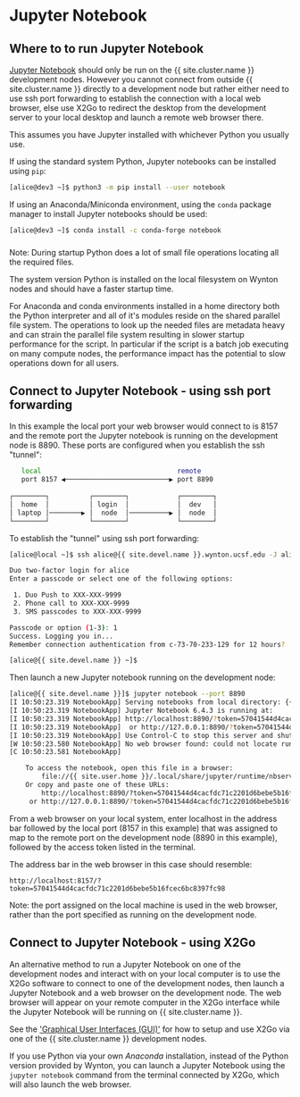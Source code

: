 # Jupyter Notebook

## Where to to run Jupyter Notebook

[Jupyter Notebook] should only be run on the {{ site.cluster.name }} development nodes. However you cannot connect from outside {{ site.cluster.name }} directly to a development node but rather either need to use ssh port forwarding to establish the connection with a local web browser, else use X2Go to redirect the desktop from the development server to your local desktop and launch a remote web browser there.

This assumes you have Jupyter installed with whichever Python you usually use.

If using the standard system Python, Jupyter notebooks can be installed using `pip`:

```sh
[alice@dev3 ~]$ python3 -m pip install --user notebook
```

If using an Anaconda/Miniconda environment, using the `conda` package manager to install Jupyter notebooks should be used:

```sh
[alice@dev3 ~]$ conda install -c conda-forge notebook

```

<div class="alert alert-warning" role="alert" style="margin-top: 3ex">
Note: During startup Python does a lot of small file operations locating all the required files. 

The system version Python is installed on the local filesystem on Wynton nodes and should have a faster startup time. 

For Anaconda and conda environments installed in a home directory both the Python interpreter and all of it's modules reside on the shared parallel file system.  The operations to look up the needed files are metadata heavy and can strain the parallel file system resulting in slower startup performance for the script. In particular if the script is a batch job executing on many compute nodes, the performance impact has the potential to slow operations down for all users. 
</div>

## Connect to Jupyter Notebook - using ssh port forwarding 

In this example the local port your web browser would connect to is 8157 and the remote port the Jupyter notebook is running on the development node is 8890.  These ports are configured when you establish the ssh "tunnel":

```sh
   local                                  remote 
   port 8157 ◀──────────────────────────▶ port 8890                            
                                                                                               
┌────────┐          ┌────────┐            ┌────────┐                                        
│  home  │          │ login  │            │  dev   │  
│ laptop │────────▶ │  node  │──────────▶ │  node  │                       
└────────┘          └────────┘            └────────┘ 
```

To establish the "tunnel" using ssh port forwarding:

```sh
[alice@local ~]$ ssh alice@{{ site.devel.name }}.wynton.ucsf.edu -J alice@log2.wynton.ucsf.edu -L 8157:localhost:8890

Duo two-factor login for alice
Enter a passcode or select one of the following options:

 1. Duo Push to XXX-XXX-9999
 2. Phone call to XXX-XXX-9999
 3. SMS passcodes to XXX-XXX-9999

Passcode or option (1-3): 1
Success. Logging you in...
Remember connection authentication from c-73-70-233-129 for 12 hours? [y/N] n  

[alice@{{ site.devel.name }} ~]$ 
```

Then launch a new Jupyter notebook running on the development node:

```sh
[alice@{{ site.devel.name }}]$ jupyter notebook --port 8890
[I 10:50:23.319 NotebookApp] Serving notebooks from local directory: {{ site.user.home }}
[I 10:50:23.319 NotebookApp] Jupyter Notebook 6.4.3 is running at:
[I 10:50:23.319 NotebookApp] http://localhost:8890/?token=57041544d4cacfdc71c2201d6bebe5b16fcec6bc8397fc98
[I 10:50:23.319 NotebookApp]  or http://127.0.0.1:8890/?token=57041544d4cacfdc71c2201d6bebe5b16fcec6bc8397fc98
[I 10:50:23.319 NotebookApp] Use Control-C to stop this server and shut down all kernels (twice to skip confirmation).
[W 10:50:23.580 NotebookApp] No web browser found: could not locate runnable browser.
[C 10:50:23.581 NotebookApp]

    To access the notebook, open this file in a browser:
        file://{{ site.user.home }}/.local/share/jupyter/runtime/nbserver-27971-open.html
    Or copy and paste one of these URLs:
        http://localhost:8890/?token=57041544d4cacfdc71c2201d6bebe5b16fcec6bc8397fc98
     or http://127.0.0.1:8890/?token=57041544d4cacfdc71c2201d6bebe5b16fcec6bc8397fc98
```

From a web browser on your local system, enter localhost in the address bar followed by the local port (8157 in this example) that was assigned to map to the remote port on the development node (8890 in this example), followed by the access token listed in the terminal.

The address bar in the web browser in this case should resemble:
  
`http://localhost:8157/?token=57041544d4cacfdc71c2201d6bebe5b16fcec6bc8397fc98`

Note: the port assigned on the local machine is used in the web browser, rather than the port specified as running on the development node.


## Connect to Jupyter Notebook - using X2Go

An alternative method to run a Jupyter Notebook on one of the development nodes and interact with on your local computer is to use the X2Go software to connect to one of the development nodes, then launch a Jupyter Notebook and a web browser on the development node. The web browser will appear on your remote computer in the X2Go interface while the Jupyter Notebook will be running on {{ site.cluster.name }}.

See the ['Graphical User Interfaces (GUI)'](https://wynton.ucsf.edu/hpc/howto/gui-x11fwd.html) for how to setup and use X2Go via one of the {{ site.cluster.name }} development nodes.

<div class="alert alert-info" role="alert">
If you use Python via your own <em>Anaconda</em> installation, instead of the Python version provided by Wynton, you can launch a Jupyter Notebook using the <code>jupyter notebook</code> command from the terminal connected by X2Go, which will also launch the web browser.
</div>




[Jupyter Notebook]: https://jupyter-notebook.readthedocs.io/en/stable/
